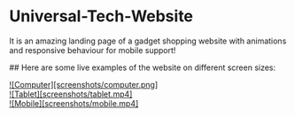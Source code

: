 ﻿# Universal-Tech-Website

It is an amazing landing page of a gadget shopping website with animations and responsive behaviour for mobile support!

﻿## Here are some live examples of the website on different screen sizes: 

[![Computer][screenshots/computer.png]](https://github.com/saketsarin/Universal-Tech-Website)<br>
[![Tablet][screenshots/tablet.mp4]](https://github.com/saketsarin/Universal-Tech-Website)<br>
[![Mobile][screenshots/mobile.mp4]](https://github.com/saketsarin/Universal-Tech-Website)
